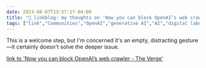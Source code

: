 ---date: 2023-08-07T13:57:17-04:00title: "🔗 linkblog: my thoughts on 'Now you can block OpenAI’s web crawler - The Verge'"tags: ["link","Communities","OpenAI","generative AI","AI","digital labor"]---This is a welcome step, but I'm concerned it's an empty, distracting gesture—it certainly doesn't solve the deeper issue.   [link to 'Now you can block OpenAI’s web crawler - The Verge'](https://www.theverge.com/2023/8/7/23823046/openai-data-scrape-block-ai)